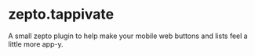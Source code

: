 zepto.tappivate
===============

A small zepto plugin to help make your mobile web buttons and lists feel a little more app-y.